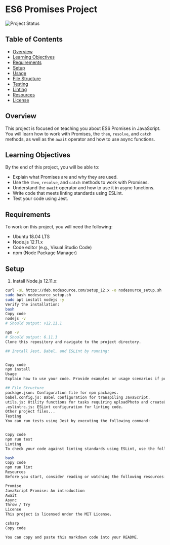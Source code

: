 # ES6 Promises Project

![Project Status](https://img.shields.io/badge/status-ongoing-blue)

## Table of Contents

- [Overview](#overview)
- [Learning Objectives](#learning-objectives)
- [Requirements](#requirements)
- [Setup](#setup)
- [Usage](#usage)
- [File Structure](#file-structure)
- [Testing](#testing)
- [Linting](#linting)
- [Resources](#resources)
- [License](#license)

## Overview

This project is focused on teaching you about ES6 Promises in JavaScript. You will learn how to work with Promises, the `then`, `resolve`, and `catch` methods, as well as the `await` operator and how to use async functions.

## Learning Objectives

By the end of this project, you will be able to:

- Explain what Promises are and why they are used.
- Use the `then`, `resolve`, and `catch` methods to work with Promises.
- Understand the `await` operator and how to use it in async functions.
- Write code that meets linting standards using ESLint.
- Test your code using Jest.

## Requirements

To work on this project, you will need the following:

- Ubuntu 18.04 LTS
- Node.js 12.11.x
- Code editor (e.g., Visual Studio Code)
- npm (Node Package Manager)

## Setup

1. Install Node.js 12.11.x:

```bash
curl -sL https://deb.nodesource.com/setup_12.x -o nodesource_setup.sh
sudo bash nodesource_setup.sh
sudo apt install nodejs -y
Verify the installation:
bash
Copy code
nodejs -v
# Should output: v12.11.1

npm -v
# Should output: 6.11.3
Clone this repository and navigate to the project directory.

## Install Jest, Babel, and ESLint by running:


Copy code
npm install
Usage
Explain how to use your code. Provide examples or usage scenarios if possible.

## File Structure
package.json: Configuration file for npm packages.
babel.config.js: Babel configuration for transpiling JavaScript.
utils.js: Utility functions for tasks requiring uploadPhoto and createUser.
.eslintrc.js: ESLint configuration for linting code.
Other project files...
Testing
You can run tests using Jest by executing the following command:


Copy code
npm run test
Linting
To check your code against linting standards using ESLint, use the following command:

bash
Copy code
npm run lint
Resources
Before you start, consider reading or watching the following resources:

Promise
JavaScript Promise: An introduction
Await
Async
Throw / Try
License
This project is licensed under the MIT License.

csharp
Copy code

You can copy and paste this markdown code into your README.
